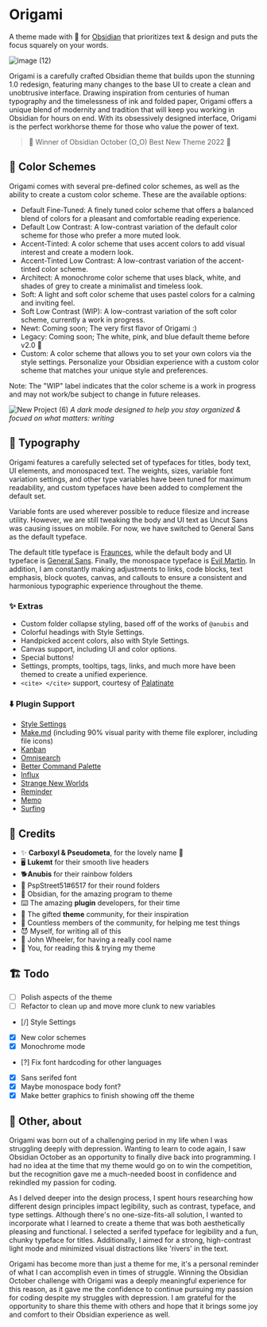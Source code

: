 # Origami

A theme made with 💖 for [Obsidian](https://obsidian.md/) that prioritizes text & design and puts the focus squarely on your words.

![image (12)](https://user-images.githubusercontent.com/87339163/219824396-6c82e82c-ca5d-4ef7-81cb-d975e875cbe8.png)

Origami is a carefully crafted Obsidian theme that builds upon the stunning 1.0 redesign, featuring many changes to the base UI to create a clean and unobtrusive interface. Drawing inspiration from centuries of human typography and the timelessness of ink and folded paper, Origami offers a unique blend of modernity and tradition that will keep you working in Obsidian for hours on end. With its obsessively designed interface, Origami is the perfect workhorse theme for those who value the power of text.

> 🥳 Winner of Obsidian October (O_O) Best New Theme 2022 🥰

## 🎨 Color Schemes
Origami comes with several pre-defined color schemes, as well as the ability to create a custom color scheme. These are the available options:

- Default Fine-Tuned: A finely tuned color scheme that offers a balanced blend of colors for a pleasant and comfortable reading experience.
- Default Low Contrast: A low-contrast variation of the default color scheme for those who prefer a more muted look.
- Accent-Tinted: A color scheme that uses accent colors to add visual interest and create a modern look.
- Accent-Tinted Low Contrast: A low-contrast variation of the accent-tinted color scheme.
- Architect: A monochrome color scheme that uses black, white, and shades of grey to create a minimalist and timeless look.
- Soft: A light and soft color scheme that uses pastel colors for a calming and inviting feel.
- Soft Low Contrast (WIP): A low-contrast variation of the soft color scheme, currently a work in progress.
- Newt: Coming soon; The very first flavor of Origami :)
- Legacy: Coming soon; The white, pink, and blue default theme before v2.0 💖
- Custom: A color scheme that allows you to set your own colors via the style settings. Personalize your Obsidian experience with a custom color scheme that matches your unique style and preferences.

Note: The "WIP" label indicates that the color scheme is a work in progress and may not work/be subject to change in future releases.

![New Project (6)](https://user-images.githubusercontent.com/87339163/219827939-1354c573-8911-4396-bcce-5b3d2230bba6.png)
_A dark mode designed to help you stay organized & focued on what matters: writing_

## 📝 Typography
Origami features a carefully selected set of typefaces for titles, body text, UI elements, and monospaced text. The weights, sizes, variable font variation settings, and other type variables have been tuned for maximum readability, and custom typefaces have been added to complement the default set.

Variable fonts are used wherever possible to reduce filesize and increase utility. However, we are still tweaking the body and UI text as Uncut Sans was causing issues on mobile. For now, we have switched to General Sans as the default typeface.

The default title typeface is [Fraunces](https://github.com/undercasetype/Fraunces), while the default body and UI typeface is [General Sans](https://www.fontshare.com/fonts/general-sans). Finally, the monospace typeface is [Evil Martin](https://github.com/evilmartians/mono). In addition, I am constantly making adjustments to links, code blocks, text emphasis, block quotes, canvas, and callouts to ensure a consistent and harmonious typographic experience throughout the theme.

### ✨ Extras
- Custom folder collapse styling, based off of the works of `@anubis` and 
- Colorful headings with Style Settings.
- Handpicked accent colors, also with Style Settings.
- Canvas support, including UI and color options.
- Special buttons!
- Settings, prompts, tooltips, tags, links, and much more have been themed to create a unified experience.
- `<cite> </cite>` support, courtesy of [Palatinate](https://github.com/eleanorkonik/-palatinate)

### ⬇️ Plugin Support

- [Style Settings](https://github.com/mgmeyers/obsidian-style-settings)
- [Make.md](https://www.make.md/) (including 90% visual parity with theme file explorer, including file icons)
- [Kanban](http://matthewmeye.rs/obsidian-kanban/)
- [Omnisearch](https://github.com/scambier/obsidian-omnisearch)
- [Better Command Palette](https://github.com/AlexBieg/obsidian-better-command-palette)
- [Influx](https://github.com/jensmtg/influx)
- [Strange New Worlds](https://github.com/TfTHacker/obsidian42-strange-new-worlds)
- [Reminder](https://github.com/uphy/obsidian-reminder)
- [Memo](https://github.com/Quorafind/Obsidian-Memos)
- [Surfing](https://github.com/Quorafind/Obsidian-Surfing)

## 🥰 Credits 
- ✨ **Carboxyl & Pseudometa**, for the lovely name 💖
- 🖥️ **Lukemt** for their smooth live headers
- 🐕**Anubis** for their rainbow folders
- 📂 PspStreet51#6517 for their round folders
- 💎 Obsidian, for the amazing program to theme
- ⌨️ The amazing **plugin** developers, for their time
- 🎨 The gifted **theme** community, for their inspiration
- 👯 Countless members of the community, for helping me test things
- 😈 Myself, for writing all of this
- 🎡 John Wheeler, for having a really cool name
- 💖 You, for reading this & trying my theme

## 🏗️ Todo
- [ ] Polish aspects of the theme
- [ ] Refactor to clean up and move more clunk to new variables
- [/] Style Settings
- [x] New color schemes
- [x] Monochrome mode
- [?] Fix font hardcoding for other languages
- [x] Sans serifed font
- [x] Maybe monospace body font?
- [X] Make better graphics to finish showing off the theme

## 📕 **Other, about**

Origami was born out of a challenging period in my life when I was struggling deeply with depression. Wanting to learn to code again, I saw Obsidian October as an opportunity to finally dive back into programming. I had no idea at the time that my theme would go on to win the competition, but the recognition gave me a much-needed boost in confidence and rekindled my passion for coding.

As I delved deeper into the design process, I spent hours researching how different design principles impact legibility, such as contrast, typeface, and type settings. Although there's no one-size-fits-all solution, I wanted to incorporate what I learned to create a theme that was both aesthetically pleasing and functional. I selected a serifed typeface for legibility and a fun, chunky typeface for titles. Additionally, I aimed for a strong, high-contrast light mode and minimized visual distractions like 'rivers' in the text.

Origami has become more than just a theme for me, it's a personal reminder of what I can accomplish even in times of struggle. Winning the Obsidian October challenge with Origami was a deeply meaningful experience for this reason, as it gave me the confidence to continue pursuing my passion for coding despite my struggles with depression. I am grateful for the opportunity to share this theme with others and hope that it brings some joy and comfort to their Obsidian experience as well.

[^1]: [Contrast Standard Resources](https://webaim.org/resources/contrastchecker/)
[^2]: [Are humans more adapted to "light mode" or "dark mode"?](https://biology.stackexchange.com/questions/97635/are-humans-more-adapted-to-light-mode-or-dark-mode)
[^3]: [Applying Color Theory to Digital Displays](https://www.uxmatters.com/mt/archives/2007/01/applying-color-theory-to-digital-displays.php#:~:text=Black%20text%20on%20a%20white,optimal%20readability%20for%20body%20text.)
[^4]: [Contrast Sensitivity](https://www.sciencedirect.com/science/article/pii/B9780123742032002359)
[^5]: [Dark Mode vs. Light Mode: Which Is Better?](https://www.nngroup.com/articles/dark-mode/)
[^6]: [Typeface features and legibility research](https://www.sciencedirect.com/science/article/pii/S0042698919301087)
[^7]: [Font size guidelines for responsive websites](https://www.editorx.com/shaping-design/article/font-size)
[^8]: [The ideal line length & line height in web design](https://pimpmytype.com/line-length-line-height/)
[^9]: [Is there an optimal font size / line height ratio?](https://ux.stackexchange.com/questions/35270/is-there-an-optimal-font-size-line-height-ratio)
[^10]: [The good line-height](https://www.thegoodlineheight.com/)
[^12]: [Guide to Only the Best Open-Source Typefaces](https://beautifulwebtype.com/)
[^13]: [What’s the right font size in web design?](https://pimpmytype.com/font-size/)
[^14]: [Type Scale Calculator](https://type-scale.spencermortensen.com/4/2.5/0/1.125em/Libre%20Franklin%20900/Readex%20Pro%20300)
[^15]: [The Typographic Scale](https://spencermortensen.com/articles/typographic-scale/)
